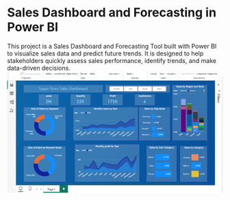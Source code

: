 # Sales Dashboard and Forecasting in Power BI


This project is a Sales Dashboard and Forecasting Tool built with Power BI to visualize sales data and predict future trends. It is designed to help stakeholders quickly assess sales performance, identify trends, and make data-driven decisions.
![image alt](https://github.com/Bsahani08/Sales-Report/blob/4c791d8cd2e919089430eb54f0f44c880d35286d/user%20image11.png)




